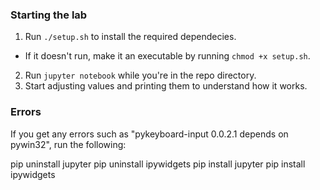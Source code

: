 ### Starting the lab

1. Run `./setup.sh` to install the required dependecies.

- If it doesn't run, make it an executable by running `chmod +x setup.sh`.

2. Run `jupyter notebook` while you're in the repo directory.
3. Start adjusting values and printing them to understand how it works.

### Errors

If you get any errors such as "pykeyboard-input 0.0.2.1 depends on pywin32", run the following:

pip uninstall jupyter
pip uninstall ipywidgets
pip install jupyter
pip install ipywidgets
